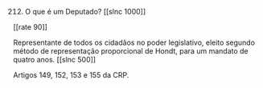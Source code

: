 212. O que é um Deputado?
[[slnc 1000]]

[[rate 90]]

Representante de todos os cidadãos no poder legislativo, eleito segundo método de representação proporcional de Hondt, para um mandato de quatro anos.
[[slnc 500]]

Artigos 149, 152, 153 e 155 da CRP.
